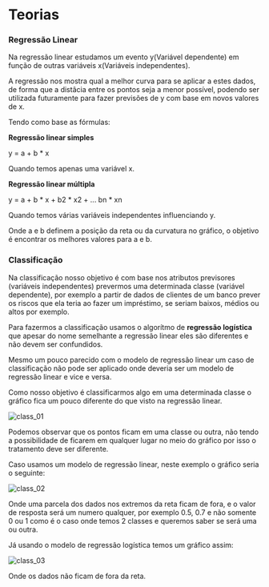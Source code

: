# Teorias
### Regressão Linear

Na regressão linear estudamos um evento y(Variável dependente) em função de
outras variáveis x(Variáveis independentes).

A regressão nos mostra qual a melhor curva para se aplicar a estes dados, de
forma que a distâcia entre os pontos seja a menor possível, podendo ser
utilizada futuramente para fazer previsões de y com base em novos valores de x.

Tendo como base as fórmulas:

**Regressão linear simples**

y = a + b * x

Quando temos apenas uma variável x.

**Regressão linear múltipla**

y = a + b * x + b2 * x2 + ... bn * xn

Quando temos várias variáveis independentes influenciando y.

Onde a e b definem a posição da reta ou da curvatura no gráfico, o objetivo é
encontrar os melhores valores para a e b.

### Classificação

Na classificação nosso objetivo é com base nos atributos previsores (variáveis
independentes) prevermos uma determinada classe (variável dependente), por exemplo 
a partir de dados de clientes de um banco prever os riscos que ela teria ao fazer 
um impréstimo, se seriam baixos, médios ou altos por exemplo.

Para fazermos a classificação usamos o algorítmo de **regressão logística** que
apesar do nome semelhante a regressão linear eles são diferentes e não devem ser
confundidos.

Mesmo um pouco parecido com o modelo de regressão linear um caso de classificação
não pode ser aplicado onde deveria ser um modelo de regressão linear e vice e versa.

Como nosso objetivo é classificarmos algo em uma determinada classe o gráfico
fica um pouco diferente do que visto na regressão linear.

![class_01](https://user-images.githubusercontent.com/48635609/69289111-45cc1480-0bda-11ea-8752-b8f0f47bc335.PNG)

Podemos observar que os pontos ficam em uma classe ou outra, não tendo a possibilidade
de ficarem em qualquer lugar no meio do gráfico por isso o tratamento deve ser diferente.

Caso usamos um modelo de regressão linear, neste exemplo o gráfico seria o seguinte:

![class_02](https://user-images.githubusercontent.com/48635609/69289653-00104b80-0bdc-11ea-9ef3-6387e365f836.PNG)

Onde uma parcela dos dados nos extremos da reta ficam de fora, e o valor de resposta
será um numero qualquer, por exemplo 0.5, 0.7 e não somente 0 ou 1 como é o caso onde 
temos 2 classes e queremos saber se será uma ou outra.

Já usando o modelo de regressão logística temos um gráfico assim:

![class_03](https://user-images.githubusercontent.com/48635609/69290070-6e094280-0bdd-11ea-82c4-a1ee6addcd60.PNG)

Onde os dados não ficam de fora da reta.







